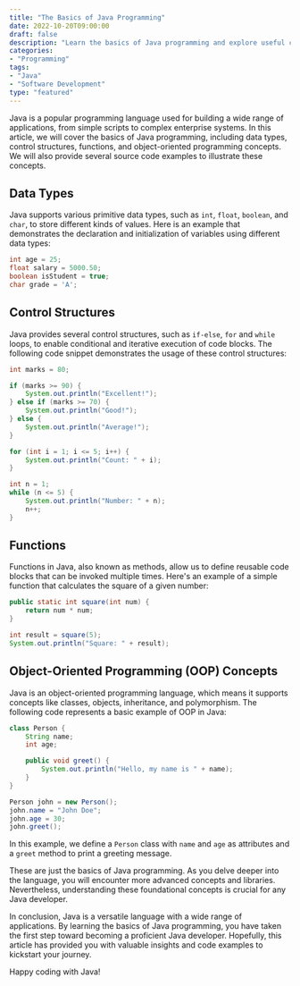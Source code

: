 ```yaml
---
title: "The Basics of Java Programming"
date: 2022-10-20T09:00:00
draft: false
description: "Learn the basics of Java programming and explore useful code examples."
categories:
- "Programming"
tags:
- "Java"
- "Software Development"
type: "featured"
---
```


Java is a popular programming language used for building a wide range of applications, from simple scripts to complex enterprise systems. In this article, we will cover the basics of Java programming, including data types, control structures, functions, and object-oriented programming concepts. We will also provide several source code examples to illustrate these concepts.

## Data Types

Java supports various primitive data types, such as `int`, `float`, `boolean`, and `char`, to store different kinds of values. Here is an example that demonstrates the declaration and initialization of variables using different data types:

```java
int age = 25;
float salary = 5000.50;
boolean isStudent = true;
char grade = 'A';
```

## Control Structures

Java provides several control structures, such as `if-else`, `for` and `while` loops, to enable conditional and iterative execution of code blocks. The following code snippet demonstrates the usage of these control structures:

```java
int marks = 80;

if (marks >= 90) {
    System.out.println("Excellent!");
} else if (marks >= 70) {
    System.out.println("Good!");
} else {
    System.out.println("Average!");
}

for (int i = 1; i <= 5; i++) {
    System.out.println("Count: " + i);
}

int n = 1;
while (n <= 5) {
    System.out.println("Number: " + n);
    n++;
}
```

## Functions

Functions in Java, also known as methods, allow us to define reusable code blocks that can be invoked multiple times. Here's an example of a simple function that calculates the square of a given number:

```java
public static int square(int num) {
    return num * num;
}

int result = square(5);
System.out.println("Square: " + result);
```

## Object-Oriented Programming (OOP) Concepts

Java is an object-oriented programming language, which means it supports concepts like classes, objects, inheritance, and polymorphism. The following code represents a basic example of OOP in Java:

```java
class Person {
    String name;
    int age;

    public void greet() {
        System.out.println("Hello, my name is " + name);
    }
}

Person john = new Person();
john.name = "John Doe";
john.age = 30;
john.greet();
```

In this example, we define a `Person` class with `name` and `age` as attributes and a `greet` method to print a greeting message.

These are just the basics of Java programming. As you delve deeper into the language, you will encounter more advanced concepts and libraries. Nevertheless, understanding these foundational concepts is crucial for any Java developer.

In conclusion, Java is a versatile language with a wide range of applications. By learning the basics of Java programming, you have taken the first step toward becoming a proficient Java developer. Hopefully, this article has provided you with valuable insights and code examples to kickstart your journey.

Happy coding with Java!


